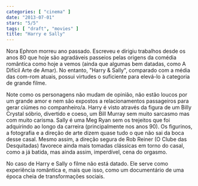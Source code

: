```yaml
---
categories: [ "cinema" ]
date: "2013-07-01"
stars: "5/5"
tags: [ "draft", "movies" ]
title: "Harry e Sally"
---
```

Nora Ephron morreu ano passado. Escreveu e dirigiu trabalhos desde os
anos 80 que hoje são agradáveis passeios pelas origens da comédia
romântica como hoje a vemos (ainda que algumas bem datadas, como A
Difícil Arte de Amar). No entanto, "Harry & Sally", comparado com a
média das com-rom atuais, possui virtudes o suficiente para elevá-lo
à categoria de grande filme.

Note como os personagens não mudam de opinião, não estão loucos por
um grande amor e nem são expostos a relacionamentos passageiros para
gerar ciúmes no companheiro/a. Harry é visto através da figura de
um Billy Crystal sóbrio, divertido e coeso, um Bill Murray sem muito
sarcasmo mas com muito carisma. Sally é uma Meg Ryan sem os trejeitos
que foi adquirindo ao longo da carreira (principalmente nos anos 90). Os
figurinos, a fotografia e a direção de arte dizem quase tudo o que não
sai da boca desse casal. Mesmo assim, a direção segura de Rob Reiner (O
Clube das Desquitadas) favorece ainda mais tomadas clássicas em torno do
casal, como a já batida, mas ainda assim, imperdível, cena do orgasmo.

No caso de Harry e Sally o filme não está datado. Ele serve como
experiência romântica e, mais que isso, como um documentário de uma
época cheia de transformações sociais.

